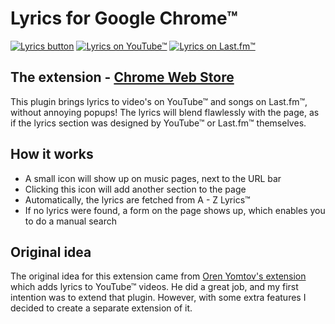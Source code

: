 ﻿Lyrics for Google Chrome™
=========================

[![Lyrics button](http://haampie.github.com/Lyrics-for-Chrome/images/logo-lyrics-for-chrome-banner-1-220.jpg)](http://haampie.github.com/Lyrics-for-Chrome/images/logo-lyrics-for-chrome-banner-1.jpg) 
[![Lyrics on YouTube™](http://haampie.github.com/Lyrics-for-Chrome/images/logo-lyrics-for-chrome-banner-2-220.jpg)](http://haampie.github.com/Lyrics-for-Chrome/images/logo-lyrics-for-chrome-banner-2.jpg) 
[![Lyrics on Last.fm™](http://haampie.github.com/Lyrics-for-Chrome/images/logo-lyrics-for-chrome-banner-3-220.jpg)](http://haampie.github.com/Lyrics-for-Chrome/images/logo-lyrics-for-chrome-banner-3.jpg)

The extension - [Chrome Web Store](https://chrome.google.com/webstore/developer/detail/oglbipcbkmlknhfhabolnniekmlhfoek)
-------------
This plugin brings lyrics to video's on YouTube™ and songs on Last.fm™, without annoying popups! The lyrics will blend flawlessly with the page, as if the lyrics section was designed by YouTube™ or Last.fm™ themselves.

How it works
------------

- A small icon will show up on music pages, next to the URL bar
- Clicking this icon will add another section to the page
- Automatically, the lyrics are fetched from A - Z Lyrics™
- If no lyrics were found, a form on the page shows up, which enables you to do a manual search


Original idea
-------------

The original idea for this extension came from [Oren Yomtov's extension](https://chrome.google.com/webstore/detail/kggldhblikkmmnbkeococbeoaacgelkf "Google Webstore - Original plugin") which adds lyrics to YouTube™ videos. He did a great job, and my first intention was to extend that plugin. However, with some extra features I decided to create a separate extension of it.